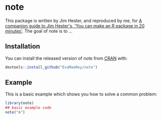 # note

<!-- badges: start -->
<!-- badges: end -->

This package is written by Jim Hester, and reproduced by me, for [A companion guide to Jim Hester's, 'You can make an R package in 20 minutes'](https://evamaerey.github.io/package_in_20_minutes/package_in_20_minutes). The goal of note is to ...

## Installation

You can install the released version of note from [CRAN](https://CRAN.R-project.org) with:

``` r
devtools::install_github("EvaMaeRey/note")
```

## Example

This is a basic example which shows you how to solve a common problem:

``` r
library(note)
## basic example code
note("A")
```

